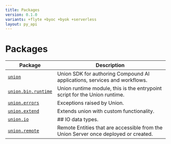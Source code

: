 ```yaml
---
title: Packages
version: 0.1.0
variants: +flyte +byoc +byok +serverless
layout: py_api
---
```


# Packages

| Package | Description |
|-|-|
| [`union`](union) | Union SDK for authoring Compound AI applications, services and workflows. |
| [`union.bin.runtime`](union.bin.runtime) | Union runtime module, this is the entrypoint script for the Union runtime. |
| [`union.errors`](union.errors) | Exceptions raised by Union. |
| [`union.extend`](union.extend) | Extends union with custom functionality. |
| [`union.io`](union.io) | ## IO data types. |
| [`union.remote`](union.remote) | Remote Entities that are accessible from the Union Server once deployed or created. |
